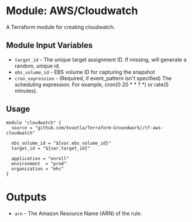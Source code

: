 Module: AWS/Cloudwatch
======================

A Terraform module for creating cloudwatch.

Module Input Variables
----------------------
- `target_id` - The unique target assignment ID. If missing, will generate a random, unique id.
- `ebs_volume_id` - EBS volume ID for capturing the snapshot
- `cron_expression` - (Required, if event_pattern isn't specified) The scheduling expression. For example, cron(0 20 * * ? *) or rate(5 minutes).

Usage
-----

```hcl
module "cloudwatch" {
  source = "github.com/kvootla/Terraform-Groundwork//tf-aws-cloudwatch"

  ebs_volume_id = "${var.ebs_volume_id}"
  target_id = "${var.target_id}"

  application = "enroll"
  environment  = "prod"
  organization = "mhc"
}
```

Outputs
=======

- `arn` - The Amazon Resource Name (ARN) of the rule.
